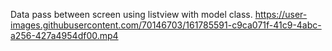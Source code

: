 Data pass between screen using listview with model class.
https://user-images.githubusercontent.com/70146703/161785591-c9ca071f-41c9-4abc-a256-427a4954df00.mp4

